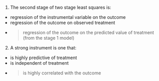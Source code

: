 1. The second stage of two stage least squares is:

- regression of the instrumental variable on the outcome
- regression of the outcome on observed treatment
- >regression of the outcome on the predicted value of treatment (from the stage 1 model)

2. A strong instrument is one that:

- is highly predictive of treatment
- is independent of treatment
- >is highly correlated with the outcome